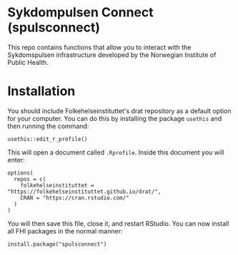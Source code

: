 # Sykdompulsen Connect (spulsconnect)

This repo contains functions that allow you to interact with the Sykdomspulsen infrastructure developed by the Norwegian Institute of Public Health.

# Installation

You should include Folkehelseinstituttet's drat repository as a default option for your computer. You can do this by installing the package `usethis` and then running the command:

```
usethis::edit_r_profile()
```

This will open a document called `.Rprofile`. Inside this document you will enter:

```
options(
  repos = c(
    folkehelseinstituttet = "https://folkehelseinstituttet.github.io/drat/",
    CRAN = "https://cran.rstudio.com/"
  )
)
```

You will then save this file, close it, and restart RStudio. You can now install all FHI packages in the normal manner:

```
install.package("spulsconnect")
```
